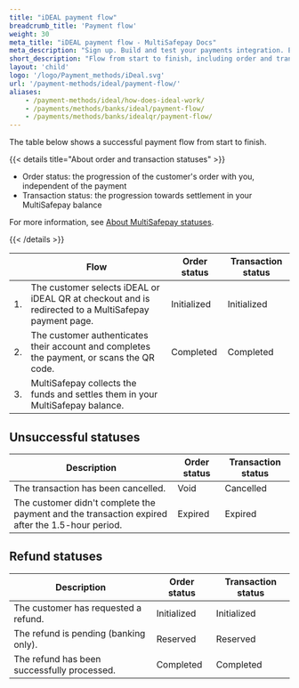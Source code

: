 ```yaml
---
title: "iDEAL payment flow"
breadcrumb_title: 'Payment flow'
weight: 30
meta_title: "iDEAL payment flow - MultiSafepay Docs"
meta_description: "Sign up. Build and test your payments integration. Explore our products and services. Use our API reference, SDKs, and wrappers. Get support."
short_description: "Flow from start to finish, including order and transaction status changes"
layout: 'child'
logo: '/logo/Payment_methods/iDeal.svg'
url: '/payment-methods/ideal/payment-flow/'
aliases: 
    - /payment-methods/ideal/how-does-ideal-work/
    - /payments/methods/banks/ideal/payment-flow/
    - /payments/methods/banks/idealqr/payment-flow/
---
```


The table below shows a successful payment flow from start to finish.  

{{< details title="About order and transaction statuses" >}}

- Order status: the progression of the customer's order with you, independent of the payment
- Transaction status: the progression towards settlement in your MultiSafepay balance

For more information, see [About MultiSafepay statuses](/payments/multisafepay-statuses/).

{{< /details >}}

|   | Flow | Order status | Transaction status |
|---|---|---|---|
| 1. | The customer selects iDEAL or iDEAL QR at checkout and is redirected to a MultiSafepay payment page. | Initialized | Initialized |
| 2. | The customer authenticates their account and completes the payment, or scans the QR code. | Completed | Completed |
| 3. | MultiSafepay collects the funds and settles them in your MultiSafepay balance.| | |

## Unsuccessful statuses

| Description | Order status | Transaction status |
|---|---|---|
| The transaction has been cancelled. | Void   | Cancelled   |
| The customer didn't complete the payment and the transaction expired after the 1.5-hour period. | Expired | Expired |

## Refund statuses

| Description | Order status | Transaction status |
|---|---|---|
| The customer has requested a refund. | Initialized | Initialized |
| The refund is pending (banking only).  | Reserved | Reserved |
| The refund has been successfully processed. | Completed | Completed |






